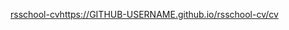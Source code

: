[rsschool-cv](https://GITHUB-USERNAME.github.io/rsschool-cv/cv)https://GITHUB-USERNAME.github.io/rsschool-cv/cv
